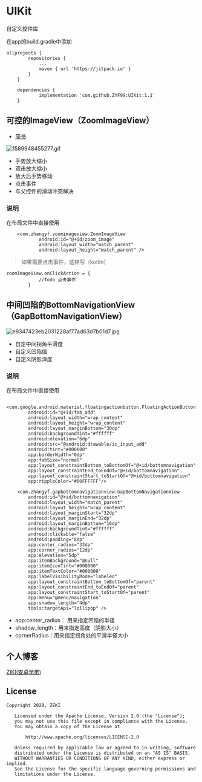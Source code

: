 # UIKit
自定义控件库

在app的build.gradle中添加
```
allprojects {
		repositories {
			...
			maven { url 'https://jitpack.io' }
		}
	}

	dependencies {
	        implementation 'com.github.ZYF99:UIKit:1.1'
	}
```

## 可控的ImageView（ZoomImageView）

- [简书](https://www.jianshu.com/p/328e0dcf4f39)

![1589948455277.gif](https://upload-images.jianshu.io/upload_images/17794320-83cc34ab96b2c7de.gif?imageMogr2/auto-orient/strip)

- 手势放大缩小
- 双击放大缩小
- 放大后手势移动
- 点击事件
- 与父控件的滑动冲突解决

### 说明

在布局文件中直接使用
```
    <com.zhangyf.zoomimageview.ZoomImageView
            android:id="@+id/zoom_image"
            android:layout_width="match_parent"
            android:layout_height="match_parent" />
```
>如果需要点击事件，这样写（kotlin）
```
zoomImageView.onClickAction = {
			//Todo 点击事件
		}
```


## 中间凹陷的BottomNavigationView（GapBottomNavigationView）

![e9347423eb2031228af77ad63d7b01d7.jpg](https://upload-images.jianshu.io/upload_images/17794320-faea132de3d4305f.jpg?imageMogr2/auto-orient/strip%7CimageView2/2/w/1240)

- 自定中间拐角平滑度
- 自定义凹陷值
- 自定义阴影深度

### 说明

在布局文件中直接使用
```
    <com.google.android.material.floatingactionbutton.FloatingActionButton
        android:id="@+id/fab_add"
        android:layout_width="wrap_content"
        android:layout_height="wrap_content"
        android:layout_marginBottom="30dp"
        android:backgroundTint="#ffffff"
        android:elevation="6dp"
        android:src="@android:drawable/ic_input_add"
        android:tint="#000000"
        app:borderWidth="0dp"
        app:fabSize="normal"
        app:layout_constraintBottom_toBottomOf="@+id/bottomnavigation"
        app:layout_constraintEnd_toEndOf="@+id/bottomnavigation"
        app:layout_constraintStart_toStartOf="@+id/bottomnavigation"
        app:rippleColor="#00FFFFFF"/>

    <com.zhangyf.gapbottomnavigationview.GapBottomNavigationView
        android:id="@+id/bottomnavigation"
        android:layout_width="match_parent"
        android:layout_height="wrap_content"
        android:layout_marginStart="32dp"
        android:layout_marginEnd="32dp"
        android:layout_marginBottom="16dp"
        android:backgroundTint="#ffffff"
        android:clickable="false"
        android:padding="8dp"
        app:center_radius="32dp"
        app:corner_radius="12dp"
        app:elevation="5dp"
        app:itemBackground="@null"
        app:itemIconTint="#000000"
        app:itemTextColor="#000000"
        app:labelVisibilityMode="labeled"
        app:layout_constraintBottom_toBottomOf="parent"
        app:layout_constraintEnd_toEndOf="parent"
        app:layout_constraintStart_toStartOf="parent"
        app:menu="@menu/navigation"
        app:shadow_length="4dp"
        tools:targetApi="lollipop" />
```
  - app:center_radius： 用来指定凹陷的半径
  - shadow_length：用来指定高度（阴影大小）
  - cornerRadius：用来指定拐角处的平滑半径大小
	
## 个人博客
[ZIKI(安卓学弟)](https://zyf99.github.io/Blog/)
	
## License

	Copyright 2020, ZEKI
	
	   Licensed under the Apache License, Version 2.0 (the "License");
	   you may not use this file except in compliance with the License.
	   You may obtain a copy of the License at
	
	       http://www.apache.org/licenses/LICENSE-2.0
	
	   Unless required by applicable law or agreed to in writing, software
	   distributed under the License is distributed on an "AS IS" BASIS,
	   WITHOUT WARRANTIES OR CONDITIONS OF ANY KIND, either express or implied.
	   See the License for the specific language governing permissions and
	   limitations under the License.


	

 
